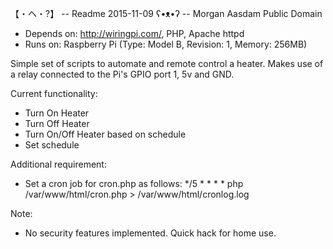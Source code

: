 【・ヘ・?】 -- Readme
2015-11-09
ʕ•ᴥ•ʔ -- Morgan Aasdam
Public Domain

- Depends on: http://wiringpi.com/, PHP, Apache httpd
- Runs on: Raspberry Pi (Type: Model B, Revision: 1, Memory: 256MB)

Simple set of scripts to automate and remote control a heater.
Makes use of a relay connected to the Pi's GPIO port 1, 5v and GND.

Current functionality:
- Turn On Heater
- Turn Off Heater
- Turn On/Off Heater based on schedule
- Set schedule

Additional requirement:
- Set a cron job for cron.php as follows:
*/5 * * * * php /var/www/html/cron.php > /var/www/html/cronlog.log

Note:
- No security features implemented. Quick hack for home use.
